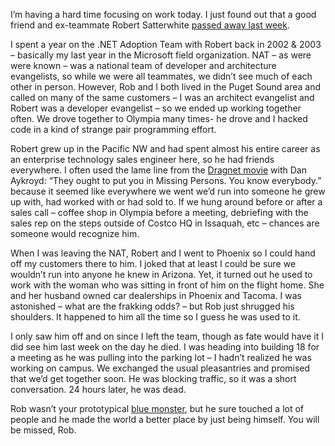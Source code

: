 I’m having a hard time focusing on work today. I just found out that a
good friend and ex-teammate Robert Satterwhite [passed away last
week](http://www.legacy.com/Tribnet/DeathNotices.asp?Page=LifeStory&PersonId=115888841).

I spent a year on the .NET Adoption Team with Robert back in 2002 & 2003
– basically my last year in the Microsoft field organization. NAT – as
were were known – was a national team of developer and architecture
evangelists, so while we were all teammates, we didn’t see much of each
other in person. However, Rob and I both lived in the Puget Sound area
and called on many of the same customers – I was an architect evangelist
and Robert was a developer evangelist – so we ended up working together
often. We drove together to Olympia many times- he drove and I hacked
code in a kind of strange pair programming effort.

Robert grew up in the Pacific NW and had spent almost his entire career
as an enterprise technology sales engineer here, so he had friends
everywhere. I often used the lame line from the [Dragnet
movie](http://www.imdb.com/title/tt0092925/) with Dan Aykroyd: “They
ought to put you in Missing Persons. You know everybody.” because it
seemed like everywhere we went we’d run into someone he grew up with,
had worked with or had sold to. If we hung around before or after a
sales call – coffee shop in Olympia before a meeting, debriefing with
the sales rep on the steps outside of Costco HQ in Issaquah, etc –
chances are someone would recognize him.

When I was leaving the NAT, Robert and I went to Phoenix so I could hand
off my customers there to him. I joked that at least I could be sure we
wouldn’t run into anyone he knew in Arizona. Yet, it turned out he used
to work with the woman who was sitting in front of him on the flight
home. She and her husband owned car dealerships in Phoenix and Tacoma. I
was astonished – what are the frakking odds? – but Rob just shrugged his
shoulders. It happened to him all the time so I guess he was used to it.

I only saw him off and on since I left the team, though as fate would
have it I did see him last week on the day he died. I was heading into
building 18 for a meeting as he was pulling into the parking lot – I
hadn’t realized he was working on campus. We exchanged the usual
pleasantries and promised that we’d get together soon. He was blocking
traffic, so it was a short conversation. 24 hours later, he was dead.

Rob wasn’t your prototypical [blue
monster](http://blogs.msdn.com/stevecla01/archive/2006/10/31/microsoft-change-the-world-or-go-home.aspx),
but he sure touched a lot of people and he made the world a better place
by just being himself. You will be missed, Rob.
